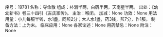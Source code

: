 序号：19781
名称：夺命散
组成：朴消半两，白矾半两，天南星半两。
出处：《幼幼新书》卷三十四引《吉氏家传》。
主治：喉闭。
加减：None
功效：None
用法用量：小儿每服半钱，水1盏，同煎2分；大人水1盏，药3钱，煎7分，作1服。
制备方法：上为末。
临床应用：None
各家论述：None
用药禁忌：None
附注：None
